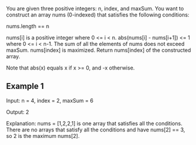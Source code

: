 You are given three positive integers: n, index, and maxSum. You want to construct an array nums (0-indexed) that satisfies the following conditions:

nums.length == n

nums[i] is a positive integer where 0 <= i < n.
abs(nums[i] - nums[i+1]) <= 1 where 0 <= i < n-1.
The sum of all the elements of nums does not exceed maxSum.
nums[index] is maximized.
Return nums[index] of the constructed array.

Note that abs(x) equals x if x >= 0, and -x otherwise.

## Example 1

Input: n = 4, index = 2,  maxSum = 6

Output: 2

Explanation: nums = [1,2,2,1] is one array that satisfies all the conditions.
There are no arrays that satisfy all the conditions and have nums[2] == 3, so 2 is the maximum nums[2].